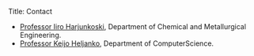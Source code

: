Title: Contact

- [Professor Iiro Harjunkoski](https://people.aalto.fi/iiro.harjunkoski), Department of Chemical and Metallurgical Engineering.
- [Professor Keijo Heljanko](https://www.helsinki.fi/en/contacts/persons/keijo-heljanko-a31015115688f87cc1ac406e5310be29), Department of ComputerScience.



